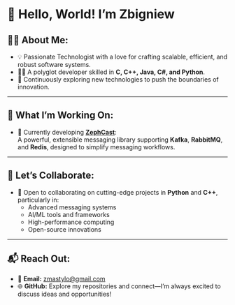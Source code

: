 # 👋 Hello, World! I’m Zbigniew  

## 👨‍💻 About Me:  
- 💡 Passionate Technologist with a love for crafting scalable, efficient, and robust software systems.  
- 🧑‍🎨 A polyglot developer skilled in **C, C++, Java, C#, and Python**.  
- 🌟 Continuously exploring new technologies to push the boundaries of innovation.  

---

## 🌱 What I’m Working On:  
- 🚀 Currently developing [**ZephCast**](https://github.com/zbytealchemy/zephcast):  
  A powerful, extensible messaging library supporting **Kafka**, **RabbitMQ**, and **Redis**, designed to simplify messaging workflows.  

---

## 💞️ Let’s Collaborate:  
- 🤝 Open to collaborating on cutting-edge projects in **Python** and **C++**, particularly in:  
  - Advanced messaging systems  
  - AI/ML tools and frameworks  
  - High-performance computing  
  - Open-source innovations  

---

## 📬 Reach Out:  
- 📧 **Email:** zmastylo@gmail.com  
- 🌐 **GitHub:** Explore my repositories and connect—I’m always excited to discuss ideas and opportunities!  

<!---
zmastylo/zmastylo is a ✨ special ✨ repository because its `README.md` (this file) appears on your GitHub profile.
You can click the Preview link to take a look at your changes.
--->
